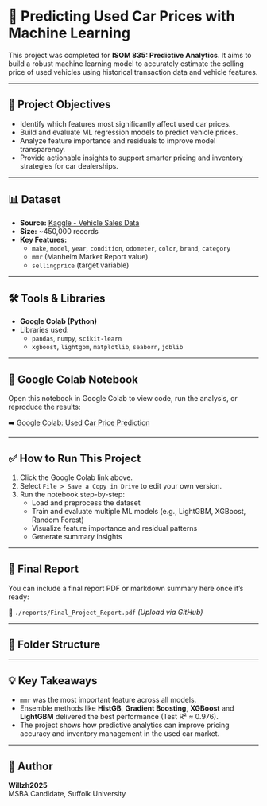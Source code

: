 # 🚗 Predicting Used Car Prices with Machine Learning

This project was completed for **ISOM 835: Predictive Analytics**. It aims to build a robust machine learning model to accurately estimate the selling price of used vehicles using historical transaction data and vehicle features.

---

## 🎯 Project Objectives

- Identify which features most significantly affect used car prices.
- Build and evaluate ML regression models to predict vehicle prices.
- Analyze feature importance and residuals to improve model transparency.
- Provide actionable insights to support smarter pricing and inventory strategies for car dealerships.

---

## 📊 Dataset

- **Source:** [Kaggle - Vehicle Sales Data](https://www.kaggle.com/datasets/syedanwarafridi/vehicle-sales-data/data)
- **Size:** ~450,000 records
- **Key Features:**
  - `make`, `model`, `year`, `condition`, `odometer`, `color`, `brand`, `category`
  - `mmr` (Manheim Market Report value)
  - `sellingprice` (target variable)

---

## 🛠️ Tools & Libraries

- **Google Colab (Python)**
- Libraries used:
  - `pandas`, `numpy`, `scikit-learn`
  - `xgboost`, `lightgbm`, `matplotlib`, `seaborn`, `joblib`

---

## 🔗 Google Colab Notebook

Open this notebook in Google Colab to view code, run the analysis, or reproduce the results:

➡️ [Google Colab: Used Car Price Prediction](https://drive.google.com/file/d/1wIt18lFApKYCF4RjMVaVUPg5u4kyeB3i/view?usp=sharing)

---

## ✅ How to Run This Project

1. Click the Google Colab link above.
2. Select `File > Save a Copy in Drive` to edit your own version.
3. Run the notebook step-by-step:
   - Load and preprocess the dataset
   - Train and evaluate multiple ML models (e.g., LightGBM, XGBoost, Random Forest)
   - Visualize feature importance and residual patterns
   - Generate summary insights

---

## 📄 Final Report

You can include a final report PDF or markdown summary here once it’s ready:

📁 `./reports/Final_Project_Report.pdf` *(Upload via GitHub)*

---

## 📁 Folder Structure

---

## 💡 Key Takeaways

- `mmr` was the most important feature across all models.
- Ensemble methods like **HistGB**, **Gradient Boosting**, **XGBoost** and **LightGBM** delivered the best performance (Test R² ≈ 0.976).
- The project shows how predictive analytics can improve pricing accuracy and inventory management in the used car market.

---

## 🙋 Author

**Willzh2025**  
MSBA Candidate, Suffolk University  
